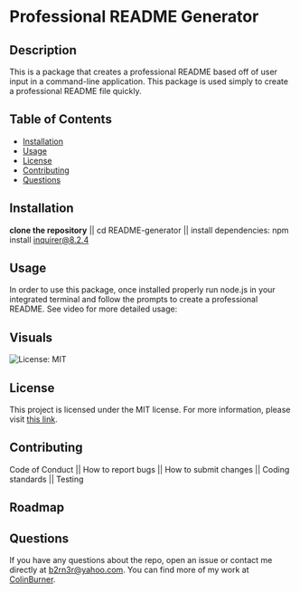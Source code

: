 # Professional README Generator

## Description

This is a package that creates a professional README based off of user input in a command-line application. This package is used simply to create a professional README file quickly.

## Table of Contents

- [Installation](#installation)
- [Usage](#usage)
- [License](#license)
- [Contributing](#contributing)
- [Questions](#questions)

## Installation

**clone the repository** || cd README-generator || install dependencies: npm install inquirer@8.2.4

## Usage

In order to use this package, once installed properly run node.js in your integrated terminal and follow the prompts to create a professional README. See video for more detailed usage:

## Visuals


![License: MIT](https://img.shields.io/badge/License-MIT-yellow.svg)
## License

This project is licensed under the MIT license. For more information, please visit [this link](https://opensource.org/licenses/MIT).


## Contributing

Code of Conduct || How to report bugs || How to submit changes || Coding standards || Testing

## Roadmap

## Questions

If you have any questions about the repo, open an issue or contact me directly at b2rn3r@yahoo.com. You can find more of my work at [ColinBurner](https://github.com/ColinBurner/).
